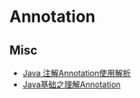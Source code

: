 # Annotation


## Misc
* [Java 注解Annotation使用解析][1]
* [Java基础之理解Annotation][2]



[1]: http://www.sunnyang.com/413.html
[2]: http://www.cnblogs.com/mandroid/archive/2011/07/18/2109829.html
